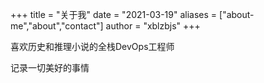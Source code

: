 +++
title = "关于我"
date = "2021-03-19"
aliases = ["about-me","about","contact"]
author = "xblzbjs"
+++

喜欢历史和推理小说的全栈DevOps工程师

记录一切美好的事情